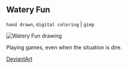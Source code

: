 ## Watery Fun

`hand drawn`, `digital coloring` | `gimp`

![Watery Fun drawing](@ROOT@/images/drawings/watery_fun.png "Watery Fun")

Playing games, even when the situation is dire.

<a class="button" href="https://www.deviantart.com/darkdimensiongd/art/Watery-Fun-866978450">DeviantArt</a>
